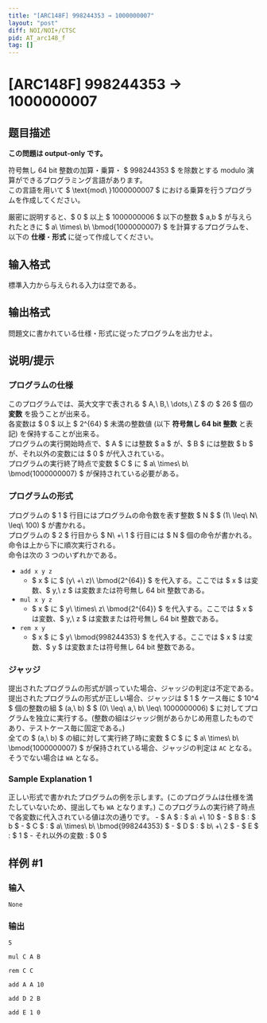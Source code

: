 ```yaml
---
title: "[ARC148F] 998244353 → 1000000007"
layout: "post"
diff: NOI/NOI+/CTSC
pid: AT_arc148_f
tag: []
---
```


# [ARC148F] 998244353 → 1000000007

## 题目描述

[problemUrl]: https://atcoder.jp/contests/arc148/tasks/arc148_f

**この問題は output-only です。**

符号無し 64 bit 整数の加算・乗算・ $ 998244353 $ を除数とする modulo 演算ができるプログラミング言語があります。  
 この言語を用いて $ \text{mod\ }1000000007 $ における乗算を行うプログラムを作成してください。

厳密に説明すると、$ 0 $ 以上 $ 1000000006 $ 以下の整数 $ a,b $ が与えられたときに $ a\ \times\ b\ \bmod{1000000007} $ を計算するプログラムを、以下の **仕様**・**形式** に従って作成してください。

## 输入格式

標準入力から与えられる入力は空である。

## 输出格式

問題文に書かれている仕様・形式に従ったプログラムを出力せよ。

## 说明/提示

### プログラムの仕様

このプログラムでは、英大文字で表される $ A,\ B,\ \dots,\ Z $ の $ 26 $ 個の **変数** を扱うことが出来る。  
 各変数は $ 0 $ 以上 $ 2^{64} $ 未満の整数値 (以下 **符号無し 64 bit 整数** と表記) を保持することが出来る。  
 プログラムの実行開始時点で、$ A $ には整数 $ a $ が、$ B $ には整数 $ b $ が、それ以外の変数には $ 0 $ が代入されている。  
 プログラムの実行終了時点で変数 $ C $ に $ a\ \times\ b\ \bmod{1000000007} $ が保持されている必要がある。

### プログラムの形式

プログラムの $ 1 $ 行目にはプログラムの命令数を表す整数 $ N $ $ (1\ \leq\ N\ \leq\ 100) $ が書かれる。  
 プログラムの $ 2 $ 行目から $ N\ +\ 1 $ 行目には $ N $ 個の命令が書かれる。命令は上から下に順次実行される。  
 命令は次の 3 つのいずれかである。

- `add x y z`
  - $ x $ に $ (y\ +\ z)\ \bmod{2^{64}} $ を代入する。ここでは $ x $ は変数、$ y,\ z $ は変数または符号無し 64 bit 整数である。
- `mul x y z`
  - $ x $ に $ y\ \times\ z\ \bmod{2^{64}} $ を代入する。ここでは $ x $ は変数、$ y,\ z $ は変数または符号無し 64 bit 整数である。
- `rem x y`
  - $ x $ に $ y\ \bmod{998244353} $ を代入する。ここでは $ x $ は変数、$ y $ は変数または符号無し 64 bit 整数である。

### ジャッジ

提出されたプログラムの形式が誤っていた場合、ジャッジの判定は不定である。  
 提出されたプログラムの形式が正しい場合、ジャッジは $ 1 $ ケース毎に $ 10^4 $ 個の整数の組 $ (a,\ b) $ $ (0\ \leq\ a,\ b\ \leq\ 1000000006) $ に対してプログラムを独立に実行する。(整数の組はジャッジ側があらかじめ用意したものであり、テストケース毎に固定である。)  
 全ての $ (a,\ b) $ の組に対して実行終了時に変数 $ C $ に $ a\ \times\ b\ \bmod{1000000007} $ が保持されている場合、ジャッジの判定は `AC` となる。そうでない場合は `WA` となる。

### Sample Explanation 1

正しい形式で書かれたプログラムの例を示します。(このプログラムは仕様を満たしていないため、提出しても `WA` となります。) このプログラムの実行終了時点で各変数に代入されている値は次の通りです。 - $ A $ : $ a\ +\ 10 $ - $ B $ : $ b $ - $ C $ : $ a\ \times\ b\ \bmod{998244353} $ - $ D $ : $ b\ +\ 2 $ - $ E $ : $ 1 $ - それ以外の変数 : $ 0 $

## 样例 #1

### 输入

```
None
```

### 输出

```
5
mul C A B
rem C C
add A A 10
add D 2 B
add E 1 0
```

